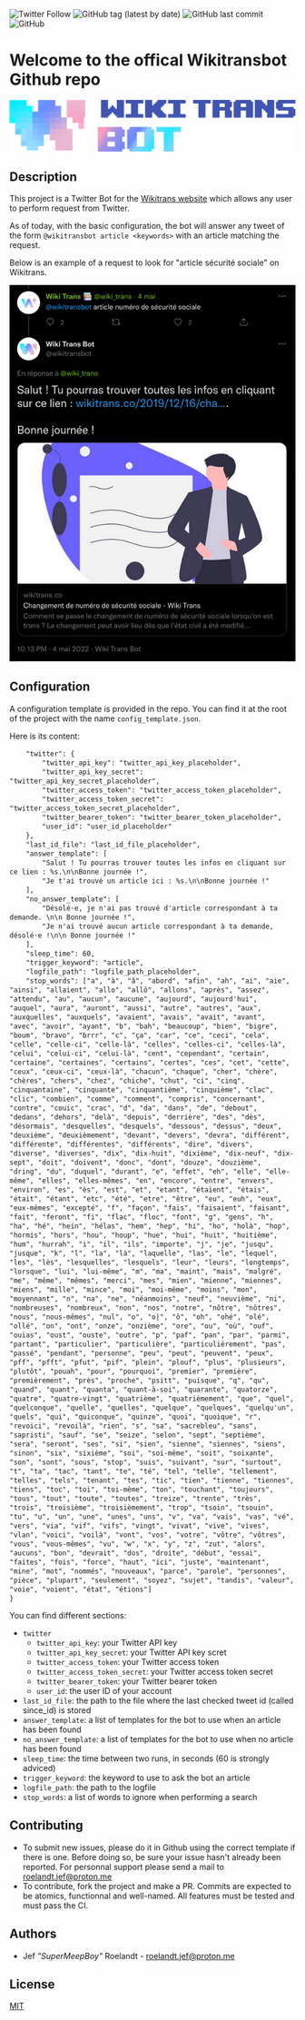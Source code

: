 ![Twitter Follow](https://img.shields.io/twitter/follow/wikitransbot?style=social) ![GitHub tag (latest by date)](https://img.shields.io/github/v/tag/SuperMeepBoy/wikitransbot?style=flat-square&color=pink) ![GitHub last commit](https://img.shields.io/github/last-commit/SuperMeepBoy/wikitransbot?color=blue&style=flat-square) ![GitHub](https://img.shields.io/github/license/SuperMeepBoy/wikitransbot?style=flat-square&color=purple)

# Welcome to the offical Wikitransbot Github repo

![wikitransbot banner](./assets/wikitransbot_banner_dark.png "Welcome on the official Wikitransbot Github repo")

## Description

This project is a Twitter Bot for the [Wikitrans website](www.wikitransbot.co) which allows any user to perform request from Twitter.

As of today, with the basic configuration, the bot will answer any tweet of the form `@wikitransbot article <keywords>` with an article matching the request.

Below is an example of a request to look for "article sécurité sociale" on Wikitrans.

![screenshot from Twitter illustration an example of request to the Wikitransbot](./assets/screenshot_wikitransbot_example.png)


## Configuration

A configuration template is provided in the repo. You can find it at the root of the project with the name `config_template.json`.

Here is its content:

```{
	"twitter": {
		"twitter_api_key": "twitter_api_key_placeholder",
		"twitter_api_key_secret": "twitter_api_key_secret_placeholder",
		"twitter_access_token": "twitter_access_token_placeholder",
		"twitter_access_token_secret": "twitter_access_token_secret_placeholder",
		"twitter_bearer_token": "twitter_bearer_token_placeholder",
		"user_id": "user_id_placeholder"
	},
	"last_id_file": "last_id_file_placeholder",
	"answer_template": [
		"Salut ! Tu pourras trouver toutes les infos en cliquant sur ce lien : %s.\n\nBonne journée !",
		"Je t'ai trouvé un article ici : %s.\n\nBonne journée !"
	],
	"no_answer_template": [
		"Désolé·e, je n'ai pas trouvé d'article correspondant à ta demande. \n\n Bonne journée !",
		"Je n'ai trouvé aucun article correspondant à ta demande, désolé·e !\n\n Bonne journée !"
	],
	"sleep_time": 60,
	"trigger_keyword": "article",
	"logfile_path": "logfile_path_placeholder",
	"stop_words": ["a", "à", "â", "abord", "afin", "ah", "ai", "aie", "ainsi", "allaient", "allo", "allô", "allons", "après", "assez", "attendu", "au", "aucun", "aucune", "aujourd", "aujourd'hui", "auquel", "aura", "auront", "aussi", "autre", "autres", "aux", "auxquelles", "auxquels", "avaient", "avais", "avait", "avant", "avec", "avoir", "ayant", "b", "bah", "beaucoup", "bien", "bigre", "boum", "bravo", "brrr", "c", "ça", "car", "ce", "ceci", "cela", "celle", "celle-ci", "celle-là", "celles", "celles-ci", "celles-là", "celui", "celui-ci", "celui-là", "cent", "cependant", "certain", "certaine", "certaines", "certains", "certes", "ces", "cet", "cette", "ceux", "ceux-ci", "ceux-là", "chacun", "chaque", "cher", "chère", "chères", "chers", "chez", "chiche", "chut", "ci", "cinq", "cinquantaine", "cinquante", "cinquantième", "cinquième", "clac", "clic", "combien", "comme", "comment", "compris", "concernant", "contre", "couic", "crac", "d", "da", "dans", "de", "debout", "dedans", "dehors", "delà", "depuis", "derrière", "des", "dès", "désormais", "desquelles", "desquels", "dessous", "dessus", "deux", "deuxième", "deuxièmement", "devant", "devers", "devra", "différent", "différente", "différentes", "différents", "dire", "divers", "diverse", "diverses", "dix", "dix-huit", "dixième", "dix-neuf", "dix-sept", "doit", "doivent", "donc", "dont", "douze", "douzième", "dring", "du", "duquel", "durant", "e", "effet", "eh", "elle", "elle-même", "elles", "elles-mêmes", "en", "encore", "entre", "envers", "environ", "es", "ès", "est", "et", "etant", "étaient", "étais", "était", "étant", "etc", "été", "etre", "être", "eu", "euh", "eux", "eux-mêmes", "excepté", "f", "façon", "fais", "faisaient", "faisant", "fait", "feront", "fi", "flac", "floc", "font", "g", "gens", "h", "ha", "hé", "hein", "hélas", "hem", "hep", "hi", "ho", "holà", "hop", "hormis", "hors", "hou", "houp", "hue", "hui", "huit", "huitième", "hum", "hurrah", "i", "il", "ils", "importe", "j", "je", "jusqu", "jusque", "k", "l", "la", "là", "laquelle", "las", "le", "lequel", "les", "lès", "lesquelles", "lesquels", "leur", "leurs", "longtemps", "lorsque", "lui", "lui-même", "m", "ma", "maint", "mais", "malgré", "me", "même", "mêmes", "merci", "mes", "mien", "mienne", "miennes", "miens", "mille", "mince", "moi", "moi-même", "moins", "mon", "moyennant", "n", "na", "ne", "néanmoins", "neuf", "neuvième", "ni", "nombreuses", "nombreux", "non", "nos", "notre", "nôtre", "nôtres", "nous", "nous-mêmes", "nul", "o", "o|", "ô", "oh", "ohé", "olé", "ollé", "on", "ont", "onze", "onzième", "ore", "ou", "où", "ouf", "ouias", "oust", "ouste", "outre", "p", "paf", "pan", "par", "parmi", "partant", "particulier", "particulière", "particulièrement", "pas", "passé", "pendant", "personne", "peu", "peut", "peuvent", "peux", "pff", "pfft", "pfut", "pif", "plein", "plouf", "plus", "plusieurs", "plutôt", "pouah", "pour", "pourquoi", "premier", "première", "premièrement", "près", "proche", "psitt", "puisque", "q", "qu", "quand", "quant", "quanta", "quant-à-soi", "quarante", "quatorze", "quatre", "quatre-vingt", "quatrième", "quatrièmement", "que", "quel", "quelconque", "quelle", "quelles", "quelque", "quelques", "quelqu'un", "quels", "qui", "quiconque", "quinze", "quoi", "quoique", "r", "revoici", "revoilà", "rien", "s", "sa", "sacrebleu", "sans", "sapristi", "sauf", "se", "seize", "selon", "sept", "septième", "sera", "seront", "ses", "si", "sien", "sienne", "siennes", "siens", "sinon", "six", "sixième", "soi", "soi-même", "soit", "soixante", "son", "sont", "sous", "stop", "suis", "suivant", "sur", "surtout", "t", "ta", "tac", "tant", "te", "té", "tel", "telle", "tellement", "telles", "tels", "tenant", "tes", "tic", "tien", "tienne", "tiennes", "tiens", "toc", "toi", "toi-même", "ton", "touchant", "toujours", "tous", "tout", "toute", "toutes", "treize", "trente", "très", "trois", "troisième", "troisièmement", "trop", "tsoin", "tsouin", "tu", "u", "un", "une", "unes", "uns", "v", "va", "vais", "vas", "vé", "vers", "via", "vif", "vifs", "vingt", "vivat", "vive", "vives", "vlan", "voici", "voilà", "vont", "vos", "votre", "vôtre", "vôtres", "vous", "vous-mêmes", "vu", "w", "x", "y", "z", "zut", "alors", "aucuns", "bon", "devrait", "dos", "droite", "début", "essai", "faites", "fois", "force", "haut", "ici", "juste", "maintenant", "mine", "mot", "nommés", "nouveaux", "parce", "parole", "personnes", "pièce", "plupart", "seulement", "soyez", "sujet", "tandis", "valeur", "voie", "voient", "état", "étions"]
}
```

You can find different sections:

- `twitter`
    - `twitter_api_key`: your Twitter API key
    - `twitter_api_key_secret`: your Twitter API key scret
    - `twitter_access_token`: your Twitter access token
    - `twitter_access_token_secret`: your Twitter access token secret
    - `twitter_bearer_token`: your Twitter bearer token
    - `user_id`: the user ID of your account
- `last_id_file`: the path to the file where the last checked tweet id (called since_id) is stored
 - `answer_template`: a list of templates for the bot to use when an article has been found
 - `no_answer_template`: a list of templates for the bot to use when no article has been found
 - `sleep_time`: the time between two runs, in seconds (60 is strongly adviced)
 - `trigger_keyword`: the keyword to use to ask the bot an article
 - `logfile_path`: the path to the logfile
 - `stop_words`: a list of words to ignore when performing a search

## Contributing

- To submit new issues, please do it in Github using the correct template if there is one. Before doing so, be sure your issue hasn't already been reported. For personnal support please send a mail to roelandt.jef@proton.me
- To contribute, fork the project and make a PR. Commits are expected to be atomics, functionnal and well-named. All features must be tested and must pass the CI.


## Authors

- Jef *"SuperMeepBoy"* Roelandt - roelandt.jef@proton.me

## License

[MIT](LICENSE)
